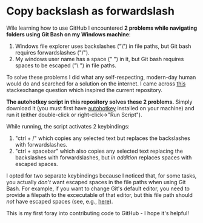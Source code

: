 # Copy backslash as forwardslash
Wile learning how to use GitHub I encountered **2 problems while navigating folders using Git Bash on my Windows machine**: 

1. Windows file explorer uses backslashes ("\\") in file paths, but Git bash requires forwardslashes ("/"). 
2. My windows user name has a space (" ") in it, but Git bash requires spaces to be escaped ("\ ") in file paths. 

To solve these problems I did what any self-respecting, modern-day human would do and searched for a solution on the internet.
I came across [this](https://superuser.com/questions/1367257/autohotkey-script-replace-backslashes-with-forward-slashes) 
stackexchange question which inspired the current repository. 

**The autohotkey script in this repository solves these 2 problems.** Simply download it (you must first have 
[autohotkey](https://www.autohotkey.com/download/) installed on your machine) and run it (either double-click or 
right-click->"Run Script"). 

While running, the script activates 2 keybindings: 

1. "ctrl + /" which copies any selected text but replaces the backslashes with forwardslashes. 
2. "ctrl + spacebar" which also copies any selected text replacing the backslashes with forwardslashes, but 
*in addition* replaces spaces with escaped spaces. 

I opted for two separate keybindings because I noticed that, for some tasks, you actually *don't* want escaped
spaces in the file paths when using Git Bash. For example, if you want to change Git's default editor, you need to 
provide a filepath to the excecutable of that editor, but this file path should *not* have escaped spaces (see, e.g., 
[here](https://www.git-scm.com/book/en/v2/Getting-Started-First-Time-Git-Setup)). 

This is my first foray into contributing code to GitHub - I hope it's helpful!
